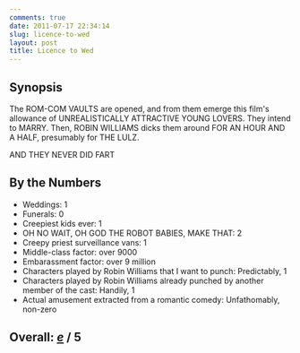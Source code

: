 ```yaml
---
comments: true
date: 2011-07-17 22:34:14
slug: licence-to-wed
layout: post
title: Licence to Wed
---
```


## Synopsis

The ROM-COM VAULTS are opened, and from them emerge this film's allowance of UNREALISTICALLY ATTRACTIVE YOUNG LOVERS.  They intend to MARRY.  Then, ROBIN WILLIAMS dicks them around FOR AN HOUR AND A HALF, presumably for THE LULZ.

AND THEY NEVER DID FART

## By the Numbers

  * Weddings: 1
  * Funerals: 0
  * Creepiest kids ever: 1
  * OH NO WAIT, OH GOD THE ROBOT BABIES, MAKE THAT: 2
  * Creepy priest surveillance vans: 1
  * Middle-class factor: over 9000
  * Embarassment factor: over 9 million
  * Characters played by Robin Williams that I want to punch: Predictably, 1
  * Characters played by Robin Williams already punched by another member of the cast: Handily, 1
  * Actual amusement extracted from a romantic comedy: Unfathomably, non-zero

## Overall: _[e](https://secure.wikimedia.org/wikipedia/en/wiki/E_%28mathematical_constant%29)_ / 5
